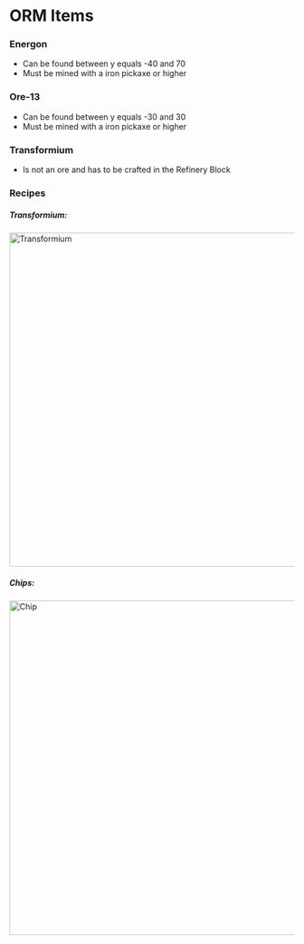# ORM Items

### Energon
- Can be found between y equals -40 and 70
- Must be mined with a iron pickaxe or higher

### Ore-13
- Can be found between y equals -30 and 30
- Must be mined with a iron pickaxe or higher

### Transformium
- Is not an ore and has to be crafted in the Refinery Block

### Recipes
##### **Transformium:**
<img width="589" alt="Transformium" src="https://github.com/OrigamiKing3612/OrigamiKings-Robotics-Mod/assets/115757805/90e953cd-221d-47f1-b22b-13bd4f62454f">

##### **Chips:**
<img width="590" alt="Chip" src="https://github.com/OrigamiKing3612/OrigamiKings-Robotics-Mod/assets/115757805/4a9dc3db-c897-418b-9bde-9d8f8b8f239b">
